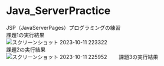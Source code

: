 # Java_ServerPractice
JSP（JavaServerPages）プログラミングの練習  
課題1の実行結果    
![スクリーンショット 2023-10-11 223322](https://github.com/Ryosuke004682/Java_ServerPractice/assets/83821881/12fe1ed1-6a5a-4beb-97b5-b70448b93b93)  
課題2の実行結果  
![スクリーンショット 2023-10-11 225952](https://github.com/Ryosuke004682/Java_ServerPractice/assets/83821881/721536d8-4a4b-433c-9f40-1cf17287ec53)　　
課題3の実行結果
